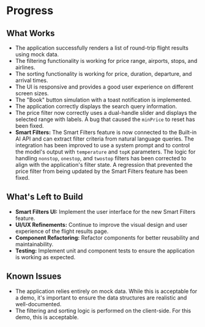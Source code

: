 # Progress

## What Works

- The application successfully renders a list of round-trip flight results using mock data.
- The filtering functionality is working for price range, airports, stops, and airlines.
- The sorting functionality is working for price, duration, departure, and arrival times.
- The UI is responsive and provides a good user experience on different screen sizes.
- The "Book" button simulation with a toast notification is implemented.
- The application correctly displays the search query information.
- The price filter now correctly uses a dual-handle slider and displays the selected range with labels. A bug that caused the `minPrice` to reset has been fixed.
- **Smart Filters:** The Smart Filters feature is now connected to the Built-in AI API and can extract filter criteria from natural language queries. The integration has been improved to use a system prompt and to control the model's output with `temperature` and `topK` parameters. The logic for handling `nonstop`, `onestop`, and `twostop` filters has been corrected to align with the application's filter state. A regression that prevented the price filter from being updated by the Smart Filters feature has been fixed.

## What's Left to Build

- **Smart Filters UI:** Implement the user interface for the new Smart Filters feature.
- **UI/UX Refinements:** Continue to improve the visual design and user experience of the flight results page.
- **Component Refactoring:** Refactor components for better reusability and maintainability.
- **Testing:** Implement unit and component tests to ensure the application is working as expected.

## Known Issues

- The application relies entirely on mock data. While this is acceptable for a demo, it's important to ensure the data structures are realistic and well-documented.
- The filtering and sorting logic is performed on the client-side. For this demo, this is acceptable.
